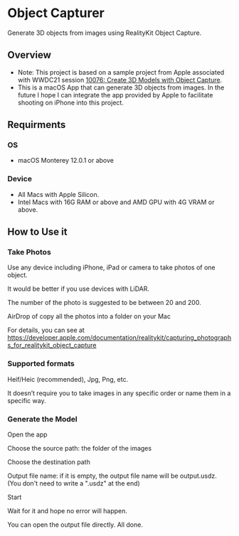 # Object Capturer

Generate 3D objects from images using RealityKit Object Capture.

## Overview

- Note: This project is based on a sample project from Apple associated with WWDC21 session [10076: Create 3D Models with Object Capture](https://developer.apple.com/wwdc21/10076/).
- This is a macOS App that can generate 3D objects from images. In the future I hope I can integrate the app provided by Apple to facilitate shooting on iPhone into this project.

## Requirments

### OS

- macOS Monterey 12.0.1 or above

### Device

- All Macs with Apple Silicon.
- Intel Macs with 16G RAM or above and AMD GPU with 4G VRAM or above.

## How to Use it

### Take Photos

Use any device including iPhone, iPad or camera to take photos of one object.

It would be better if you use devices with LiDAR.

The number of the photo is suggested to be between 20 and 200.

AirDrop of copy all the photos into a folder on your Mac

For details, you can see at https://developer.apple.com/documentation/realitykit/capturing_photographs_for_realitykit_object_capture

### Supported formats

Heif/Heic (recommended), Jpg, Png, etc.

It doesn’t require you to take images in any specific order or name them in a specific way.

### Generate the Model

Open the app

Choose the source path: the folder of the images

Choose the destination path

Output file name: if it is empty, the output file name will be output.usdz. (You don't need to write a ".usdz" at the end)

Start

Wait for it and hope no error will happen.

You can open the output file directly. All done.

